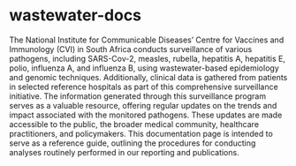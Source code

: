 # wastewater-docs

The National Institute for Communicable Diseases’ Centre for Vaccines and Immunology (CVI) in South Africa conducts surveillance of various pathogens, including SARS-Cov-2, measles, rubella, hepatitis A, hepatitis E, polio, influenza A, and influenza B, using wastewater-based epidemiology and genomic techniques. Additionally, clinical data is gathered from patients in selected reference hospitals as part of this comprehensive surveillance initiative. The information generated through this surveillance program serves as a valuable resource, offering regular updates on the trends and impact associated with the monitored pathogens. These updates are made accessible to the public, the broader medical community, healthcare practitioners, and policymakers. This documentation page is intended to serve as a reference guide, outlining the procedures for conducting analyses routinely performed in our reporting and publications.
